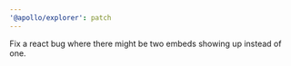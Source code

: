 ```yaml
---
'@apollo/explorer': patch
---
```


Fix a react bug where there might be two embeds showing up instead of one.
